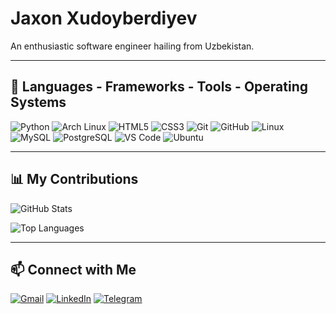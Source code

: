 # Jaxon Xudoyberdiyev

An enthusiastic software engineer hailing from Uzbekistan.

---

## 🌟 Languages - Frameworks - Tools - Operating Systems

![Python](https://img.shields.io/badge/-Python-3776AB?style=flat&logo=python&logoColor=white)
![Arch Linux](https://img.shields.io/badge/-Arch%20Linux-1793D1?style=flat&logo=arch-linux&logoColor=white)
![HTML5](https://img.shields.io/badge/-HTML5-E34F26?style=flat&logo=html5&logoColor=white)
![CSS3](https://img.shields.io/badge/-CSS3-1572B6?style=flat&logo=css3&logoColor=white)
![Git](https://img.shields.io/badge/-Git-F05032?style=flat&logo=git&logoColor=white)
![GitHub](https://img.shields.io/badge/-GitHub-181717?style=flat&logo=github&logoColor=white)
![Linux](https://img.shields.io/badge/-Linux-FCC624?style=flat&logo=linux&logoColor=black)
![MySQL](https://img.shields.io/badge/-MySQL-4479A1?style=flat&logo=mysql&logoColor=white)
![PostgreSQL](https://img.shields.io/badge/-PostgreSQL-336791?style=flat&logo=postgresql&logoColor=white)
![VS Code](https://img.shields.io/badge/-VS%20Code-007ACC?style=flat&logo=visual-studio-code&logoColor=white)
![Ubuntu](https://img.shields.io/badge/-Ubuntu-E95420?style=flat&logo=ubuntu&logoColor=white)

---

## 📊 My Contributions

![GitHub Stats](https://github-readme-stats.vercel.app/api?username=Jaxon-X&show_icons=true&theme=radical)

![Top Languages](https://github-readme-stats.vercel.app/api/top-langs/?username=Jaxon-X&layout=compact&theme=radical)

---

## 📫 Connect with Me

[![Gmail](https://img.shields.io/badge/-Gmail-D14836?style=flat&logo=gmail&logoColor=white)](mailto:xudoyberdiyevjahon8@gmail.com)
[![LinkedIn](https://img.shields.io/badge/-LinkedIn-0077B5?style=flat&logo=linkedin&logoColor=white)](https://linkedin.com/in/jaxon-xudoyberdiyev)
[![Telegram](https://img.shields.io/badge/-Telegram-2CA5E0?style=flat&logo=telegram&logoColor=white)](https://t.me/poiklm12)
